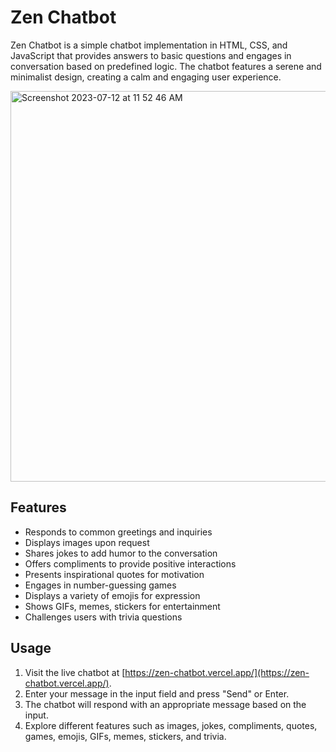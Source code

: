 # Zen Chatbot

Zen Chatbot is a simple chatbot implementation in HTML, CSS, and JavaScript that provides answers to basic questions and engages in conversation based on predefined logic. The chatbot features a serene and minimalist design, creating a calm and engaging user experience.

<img width="625" alt="Screenshot 2023-07-12 at 11 52 46 AM" src="https://github.com/shuddha2021/Zen-Chatbot/assets/81951239/c701b02e-29de-411d-a2ca-ee226f29fa79">


## Features

- Responds to common greetings and inquiries
- Displays images upon request
- Shares jokes to add humor to the conversation
- Offers compliments to provide positive interactions
- Presents inspirational quotes for motivation
- Engages in number-guessing games
- Displays a variety of emojis for expression
- Shows GIFs, memes, stickers for entertainment
- Challenges users with trivia questions

## Usage

1. Visit the live chatbot at [https://zen-chatbot.vercel.app/](https://zen-chatbot.vercel.app/).
2. Enter your message in the input field and press "Send" or Enter.
3. The chatbot will respond with an appropriate message based on the input.
4. Explore different features such as images, jokes, compliments, quotes, games, emojis, GIFs, memes, stickers, and trivia.

